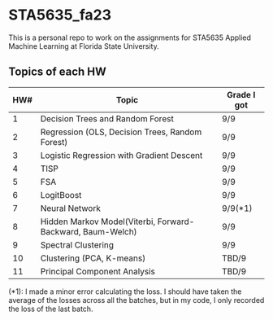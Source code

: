 # STA5635_fa23
This is a personal repo to work on the assignments for STA5635 Applied Machine Learning at Florida State University.

## Topics of each HW

|HW#|Topic|Grade I got|
|----|----|----|
|1|Decision Trees and Random Forest|9/9|
|2|Regression (OLS, Decision Trees, Random Forest)|9/9|
|3|Logistic Regression with Gradient Descent|9/9|
|4|TISP|9/9|
|5|FSA|9/9|
|6|LogitBoost|9/9|
|7|Neural Network|9/9(*1)|
|8|Hidden Markov Model(Viterbi, Forward-Backward, Baum-Welch)|9/9|
|9|Spectral Clustering|9/9|
|10|Clustering (PCA, K-means)|TBD/9|
|11|Principal Component Analysis|TBD/9|

(*1): I made a minor error calculating the loss. I should have taken the average of the losses across all the batches, but in my code, I only recorded the loss of the last batch.
